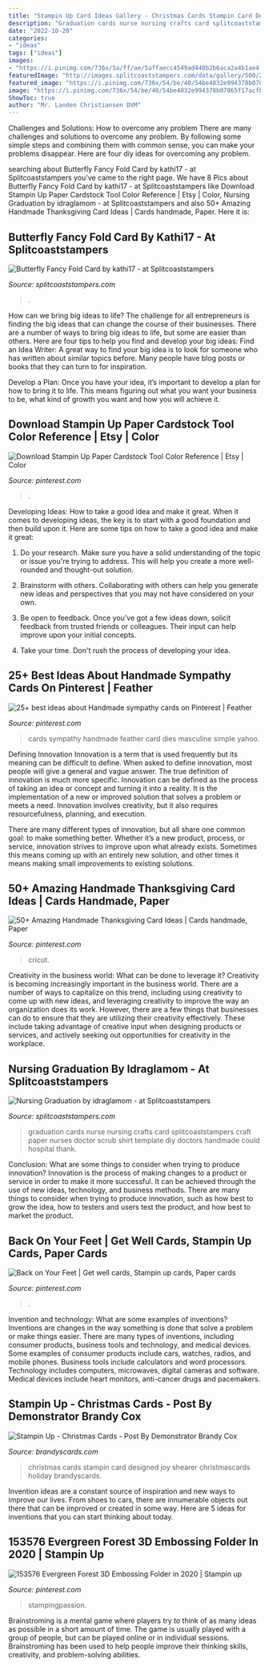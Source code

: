 ```yaml
---
title: "Stampin Up Card Ideas Gallery - Christmas Cards Stampin Card Designed Joy Shearer Christmascards Holiday Brandyscards"
description: "Graduation cards nurse nursing crafts card splitcoaststampers craft paper nurses doctor scrub shirt template diy doctors handmade could hospital thank"
date: "2022-10-20"
categories:
- "ideas"
tags: ["ideas"]
images:
- "https://i.pinimg.com/736x/5a/ff/ae/5affaecc4549ad440b2b6aca2a4b1ae4.jpg"
featuredImage: "http://images.splitcoaststampers.com/data/gallery/500/2011/09/09/070711-ScrubShirtCard_by_idraglamom.JPG"
featured_image: "https://i.pinimg.com/736x/54/be/40/54be4032e994378b07065f17acfb8a7a.jpg"
image: "https://i.pinimg.com/736x/54/be/40/54be4032e994378b07065f17acfb8a7a.jpg"
ShowToc: true
author: "Mr. Landen Christiansen DVM"
---
```



Challenges and Solutions: How to overcome any problem
There are many challenges and solutions to overcome any problem. By following some simple steps and combining them with common sense, you can make your problems disappear. Here are four diy ideas for overcoming any problem.

	

		
searching about Butterfly Fancy Fold Card by kathi17 - at Splitcoaststampers you've came to the right page. We have 8 Pics about Butterfly Fancy Fold Card by kathi17 - at Splitcoaststampers like Download Stampin Up Paper Cardstock Tool Color Reference | Etsy | Color, Nursing Graduation by idraglamom - at Splitcoaststampers and also 50+ Amazing Handmade Thanksgiving Card Ideas | Cards handmade, Paper. Here it is:
		
    
## Butterfly Fancy Fold Card By Kathi17 - At Splitcoaststampers

<img loading=lazy src="http://images.splitcoaststampers.com/data/gallery/500/2012/12/18/kathi1720121218_092415_by_kathi17.jpg" onerror="this.onerror=null;this.src='https://tse2.mm.bing.net/th?id=OIP.NiQ1zK2re5zYKA6bnoh5dAHaF9&amp;pid=15.1';" alt="Butterfly Fancy Fold Card by kathi17 - at Splitcoaststampers">

_Source: splitcoaststampers.com_

>. 

	

How can we bring big ideas to life?
The challenge for all entrepreneurs is finding the big ideas that can change the course of their businesses. There are a number of ways to bring big ideas to life, but some are easier than others. Here are four tips to help you find and develop your big ideas:
Find an Idea Writer: A great way to find your big idea is to look for someone who has written about similar topics before. Many people have blog posts or books that they can turn to for inspiration.

Develop a Plan: Once you have your idea, it’s important to develop a plan for how to bring it to life. This means figuring out what you want your business to be, what kind of growth you want and how you will achieve it.

    
## Download Stampin Up Paper Cardstock Tool Color Reference | Etsy | Color

<img loading=lazy src="https://i.pinimg.com/736x/ae/77/37/ae7737f26f1a77018b304b2edd333df5.jpg" onerror="this.onerror=null;this.src='https://tse3.mm.bing.net/th?id=OIP.EpBfd8atj80nFgmVuhDTowHaJ4&amp;pid=15.1';" alt="Download Stampin Up Paper Cardstock Tool Color Reference | Etsy | Color">

_Source: pinterest.com_

>. 

	

Developing Ideas: How to take a good idea and make it great.
When it comes to developing ideas, the key is to start with a good foundation and then build upon it. Here are some tips on how to take a good idea and make it great:
1. Do your research. Make sure you have a solid understanding of the topic or issue you're trying to address. This will help you create a more well-rounded and thought-out solution.

2. Brainstorm with others. Collaborating with others can help you generate new ideas and perspectives that you may not have considered on your own.

3. Be open to feedback. Once you've got a few ideas down, solicit feedback from trusted friends or colleagues. Their input can help improve upon your initial concepts.

4. Take your time. Don't rush the process of developing your idea.

    
## 25+ Best Ideas About Handmade Sympathy Cards On Pinterest | Feather

<img loading=lazy src="https://i.pinimg.com/736x/54/be/40/54be4032e994378b07065f17acfb8a7a.jpg" onerror="this.onerror=null;this.src='https://tse2.mm.bing.net/th?id=OIP.wXBEB___3LL1GZp7ZjPjTgHaKo&amp;pid=15.1';" alt="25+ best ideas about Handmade sympathy cards on Pinterest | Feather">

_Source: pinterest.com_

>cards sympathy handmade feather card dies masculine simple yahoo. 

	

Defining Innovation
Innovation is a term that is used frequently but its meaning can be difficult to define. When asked to define innovation, most people will give a general and vague answer. The true definition of innovation is much more specific.
Innovation can be defined as the process of taking an idea or concept and turning it into a reality. It is the implementation of a new or improved solution that solves a problem or meets a need. Innovation involves creativity, but it also requires resourcefulness, planning, and execution.

There are many different types of innovation, but all share one common goal: to make something better. Whether it’s a new product, process, or service, innovation strives to improve upon what already exists. Sometimes this means coming up with an entirely new solution, and other times it means making small improvements to existing solutions.

    
## 50+ Amazing Handmade Thanksgiving Card Ideas | Cards Handmade, Paper

<img loading=lazy src="https://i.pinimg.com/736x/e2/7b/df/e27bdfc5862864a4a0d84c30c52f44c2.jpg" onerror="this.onerror=null;this.src='https://tse1.mm.bing.net/th?id=OIP.fb8bUbulkajgRaq0K-ypJwHaKE&amp;pid=15.1';" alt="50+ Amazing Handmade Thanksgiving Card Ideas | Cards handmade, Paper">

_Source: pinterest.com_

>cricut. 

	

Creativity in the business world: What can be done to leverage it?
Creativity is becoming increasingly important in the business world. There are a number of ways to capitalize on this trend, including using creativity to come up with new ideas, and leveraging creativity to improve the way an organization does its work. However, there are a few things that businesses can do to ensure that they are utilizing their creativity effectively. These include taking advantage of creative input when designing products or services, and actively seeking out opportunities for creativity in the workplace.

    
## Nursing Graduation By Idraglamom - At Splitcoaststampers

<img loading=lazy src="http://images.splitcoaststampers.com/data/gallery/500/2011/09/09/070711-ScrubShirtCard_by_idraglamom.JPG" onerror="this.onerror=null;this.src='https://tse3.mm.bing.net/th?id=OIP.7-B-3gsxrUGu34wLT9SRZgHaJ4&amp;pid=15.1';" alt="Nursing Graduation by idraglamom - at Splitcoaststampers">

_Source: splitcoaststampers.com_

>graduation cards nurse nursing crafts card splitcoaststampers craft paper nurses doctor scrub shirt template diy doctors handmade could hospital thank. 

	

Conclusion: What are some things to consider when trying to produce innovation?
Innovation is the process of making changes to a product or service in order to make it more successful. It can be achieved through the use of new ideas, technology, and business methods. There are many things to consider when trying to produce innovation, such as how best to grow the idea, how to testers and users test the product, and how best to market the product.

    
## Back On Your Feet | Get Well Cards, Stampin Up Cards, Paper Cards

<img loading=lazy src="https://i.pinimg.com/736x/5a/ff/ae/5affaecc4549ad440b2b6aca2a4b1ae4.jpg" onerror="this.onerror=null;this.src='https://tse2.mm.bing.net/th?id=OIP.v1wpHB8SIlhNHTCyZ8Ld4gAAAA&amp;pid=15.1';" alt="Back on Your Feet | Get well cards, Stampin up cards, Paper cards">

_Source: pinterest.com_

>. 

	

Invention and technology: What are some examples of inventions?
Inventions are changes in the way something is done that solve a problem or make things easier. There are many types of inventions, including consumer products, business tools and technology, and medical devices. Some examples of consumer products include cars, watches, radios, and mobile phones. Business tools include calculators and word processors. Technology includes computers, microwaves, digital cameras and software. Medical devices include heart monitors, anti-cancer drugs and pacemakers.

    
## Stampin Up - Christmas Cards - Post By Demonstrator Brandy Cox

<img loading=lazy src="http://brandyscards.com/wp-content/uploads/2012/12/ChristmasCards-6.jpg" onerror="this.onerror=null;this.src='https://tse4.mm.bing.net/th?id=OIP.FdIwm7X7eHEcuY4Drpi5bgHaF2&amp;pid=15.1';" alt="Stampin Up - Christmas Cards - Post By Demonstrator Brandy Cox">

_Source: brandyscards.com_

>christmas cards stampin card designed joy shearer christmascards holiday brandyscards. 

	

Invention ideas are a constant source of inspiration and new ways to improve our lives. From shoes to cars, there are innumerable objects out there that can be improved or created in some way. Here are 5 ideas for inventions that you can start thinking about today.

    
## 153576 Evergreen Forest 3D Embossing Folder In 2020 | Stampin Up

<img loading=lazy src="https://i.pinimg.com/736x/8c/24/c7/8c24c754437c46096c605773cfd57ee8.jpg" onerror="this.onerror=null;this.src='https://tse1.mm.bing.net/th?id=OIP.kIX5NB4pIIoi9sbt82d8jAHaFj&amp;pid=15.1';" alt="153576 Evergreen Forest 3D Embossing Folder in 2020 | Stampin up">

_Source: pinterest.com_

>stampingpassion. 

	

Brainstroming is a mental game where players try to think of as many ideas as possible in a short amount of time. The game is usually played with a group of people, but can be played online or in individual sessions. Brainstroming has been used to help people improve their thinking skills, creativity, and problem-solving abilities.


